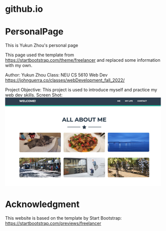 # github.io
# PersonalPage
This is Yukun Zhou's personal page

This page used the template from https://startbootstrap.com/theme/freelancer and replaced some information with my own.

Author: Yukun Zhou
Class: NEU CS 5610 Web Dev https://johnguerra.co/classes/webDevelopment_fall_2022/

Project Objective: This project is used to introduce myself and practice my web dev skills.
Screen Shot:![screen shot](https://github.com/ZYKDX/github.io/blob/main/screenshot.jpg?raw=true)

# Acknowledgment
This website is based on the template by Start Bootstrap: https://startbootstrap.com/previews/freelancer
